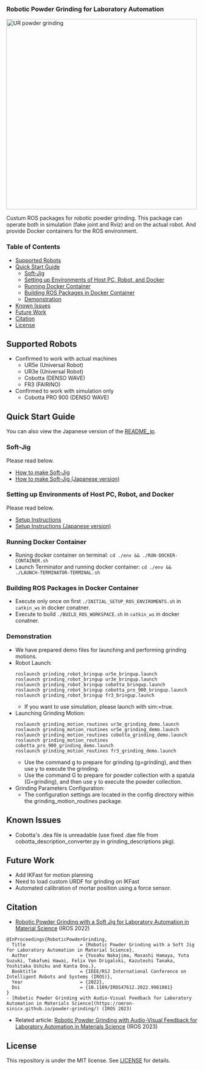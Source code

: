 ### Robotic Powder Grinding for Laboratory Automation
<img src="https://github.com/quantumbeam/powder_grinding/blob/main/wiki/grinding_demo.gif?raw=true" alt="UR powder grinding" width="500">

Custum ROS packages for robotic powder grinding.
This package can operate both in simulation (fake joint and Rviz) and on the actual robot.
And provide Docker containers for the ROS environment.

### **Table of Contents**
- [Supported Robots](#supported-robots)
- [Quick Start Guide](#quick-start-guide)
  - [Soft-Jig](#soft-jig)
  - [Setting up Environments of Host PC, Robot, and Docker](#setting-up-environments-of-host-pc-robot-and-docker)
  - [Running Docker Container](#running-docker-container)
  - [Building ROS Packages in Docker Container](#building-ros-packages-in-docker-container)
  - [Demonstration](#demonstration)
- [Known Issues](#known-issues)
- [Future Work](#future-work)
- [Citation](#citation)
- [License](#license)


## Supported Robots
- Confirmed to work with actual machines
   - UR5e (Universal Robot)
   - UR3e (Universal Robot)
   - Cobotta (DENSO WAVE)
   - FR3 (FAIRINO)
- Confirmed to work with simulation only
   - Cobotta PRO 900 (DENSO WAVE)

## Quick Start Guide
You can also view the Japanese version of the [README_jp](./README_jp.md).

### Soft-Jig
Please read below.
- [How to make Soft-Jig](.\grinding_descriptions\mesh\3D_print_jig\README.md)
-  [How to make Soft-Jig (Japanese version)](.\grinding_descriptions\mesh\3D_print_jig\README_jp.md)
### Setting up Environments of Host PC, Robot, and Docker
Please read below.
- [Setup Instructions](./env/docker/README.md)
- [Setup Instructions (Japanese version)](./env/docker/README_jp.md)

### Running Docker Container
- Runing docker container on terminal: `cd ./env && ./RUN-DOCKER-CONTAINER.sh`
- Launch Terminator and running docker container: `cd ./env && ./LAUNCH-TERMINATOR-TERMINAL.sh`

### Building ROS Packages in Docker Container
- Execute only once on first `./INITIAL_SETUP_ROS_ENVIROMENTS.sh` in `catkin_ws` in docker conatner.  
- Execute to build `./BUILD_ROS_WORKSPACE.sh` in `catkin_ws` in docker conatner.


### Demonstration
- We have prepared demo files for launching and performing grinding motions.
- Robot Launch:
   ```
   roslaunch grinding_robot_bringup ur5e_bringup.launch
   roslaunch grinding_robot_bringup ur3e_bringup.launch
   roslaunch grinding_robot_bringup cobotta_bringup.launch
   roslaunch grinding_robot_bringup cobotta_pro_900_bringup.launch
   roslaunch grinding_robot_bringup fr3_bringup.launch

   ```
  - If you want to use simulation, please launch with sim:=true.
- Launching Grinding Motion:
   ```
   roslaunch grinding_motion_routines ur3e_grinding_demo.launch
   roslaunch grinding_motion_routines ur5e_grinding_demo.launch
   roslaunch grinding_motion_routines cobotta_grinding_demo.launch
   roslaunch grinding_motion_routines cobotta_pro_900_grinding_demo.launch
   roslaunch grinding_motion_routines fr3_grinding_demo.launch

   ```
   - Use the command g to prepare for grinding (g=grinding), and then use y to execute the grinding.
   - Use the command G to prepare for powder collection with a spatula (G=grinding), and then use y to execute the powder collection.
- Grinding Parameters Configuration:
   - The configuration settings are located in the config directory within the grinding_motion_routines package.

## Known Issues
- Cobotta's .dea file is unreadable (use fixed .dae file from cobotta_description_converter.py in grinding_descriptions pkg).


## Future Work
- Add IKFast for motion planning
 - Need to load custom URDF for grinding on IKFast
- Automated calibration of mortar position using a force sensor.

## Citation
- [Robotic Powder Grinding with a Soft Jig for Laboratory Automation in Material Science](https://doi.org/10.1109/IROS47612.2022.9981081) (IROS 2022)
```
@InProceedings{RoboticPowderGrinding,
  Title                    = {Robotic Powder Grinding with a Soft Jig for Laboratory Automation in Material Science},
  Author                   = {Yusaku Nakajima, Masashi Hamaya, Yuta Suzuki, Takafumi Hawai, Felix Von Drigalski, Kazutoshi Tanaka, Yoshitaka Ushiku and Kanta Ono.},
  Booktitle                = {IEEE/RSJ International Conference on Intelligent Robots and Systems (IROS)},
  Year                     = {2022},
  Doi                      = {10.1109/IROS47612.2022.9981081}
}
- [Robotic Powder Grinding with Audio-Visual Feedback for Laboratory Automation in Materials Science](https://omron-sinicx.github.io/powder-grinding/) (IROS 2023)
```
- Related article: [Robotic Powder Grinding with Audio-Visual Feedback for Laboratory Automation in Materials Science](https://omron-sinicx.github.io/powder-grinding/) (IROS 2023)

## License
This repository is under the MIT license. See [LICENSE](./LICENSE) for details.

